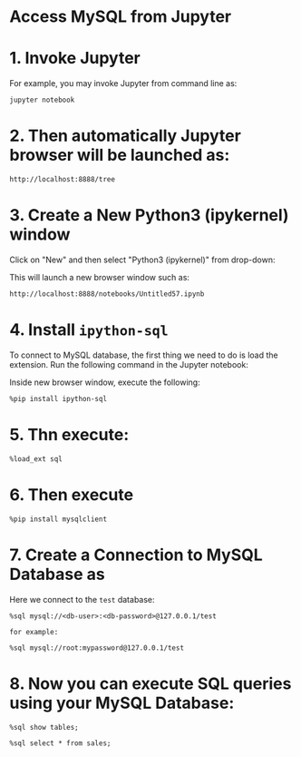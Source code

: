 # Access MySQL from Jupyter

# 1. Invoke Jupyter

For example, you may invoke Jupyter from command line as:

	jupyter notebook


# 2. Then automatically Jupyter browser will be launched as:

	http://localhost:8888/tree


# 3. Create a New Python3 (ipykernel) window 

Click on "New" and then select "Python3 (ipykernel)" 
from drop-down:

This will launch a new browser window such as:

	http://localhost:8888/notebooks/Untitled57.ipynb


# 4. Install `ipython-sql`

To connect to MySQL database, the first thing we 
need to do is load the extension. Run the following 
command in the Jupyter notebook:

Inside new browser window, execute the following:

	%pip install ipython-sql


# 5. Thn execute:

	%load_ext sql


# 6. Then execute

	%pip install mysqlclient


# 7. Create a Connection to MySQL Database as 

Here we connect to the `test` database:

	%sql mysql://<db-user>:<db-password>@127.0.0.1/test

	for example:

	%sql mysql://root:mypassword@127.0.0.1/test


# 8. Now you can execute SQL queries using your MySQL Database:

	%sql show tables;

	%sql select * from sales;
